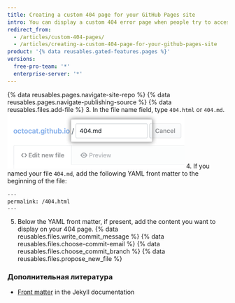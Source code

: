 ```yaml
---
title: Creating a custom 404 page for your GitHub Pages site
intro: You can display a custom 404 error page when people try to access nonexistent pages on your site.
redirect_from:
  - /articles/custom-404-pages/
  - /articles/creating-a-custom-404-page-for-your-github-pages-site
product: '{% data reusables.gated-features.pages %}'
versions:
  free-pro-team: '*'
  enterprise-server: '*'
---
```


{% data reusables.pages.navigate-site-repo %}
{% data reusables.pages.navigate-publishing-source %}
{% data reusables.files.add-file %}
3. In the file name field, type `404.html` or `404.md`. ![File name field](/assets/images/help/pages/404-file-name.png)
4. If you named your file `404.md`, add the following YAML front matter to the beginning of the file:
  ```
  ---
  permalink: /404.html
  ---
  ```
5. Below the YAML front matter, if present, add the content you want to display on your 404 page.
{% data reusables.files.write_commit_message %}
{% data reusables.files.choose-commit-email %}
{% data reusables.files.choose_commit_branch %}
{% data reusables.files.propose_new_file %}

### Дополнительная литература

- [Front matter](http://jekyllrb.com/docs/frontmatter) in the Jekyll documentation
